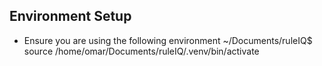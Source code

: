 ## Environment Setup

- Ensure you are using the following environment ~/Documents/ruleIQ$ source /home/omar/Documents/ruleIQ/.venv/bin/activate
